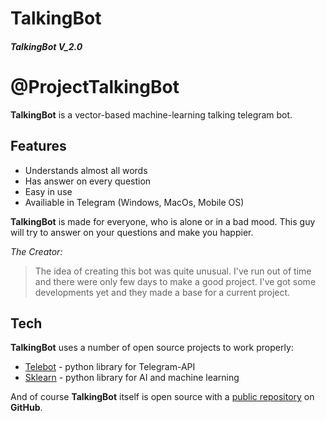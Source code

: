 # TalkingBot 
#### _TalkingBot V_2.0_
# @ProjectTalkingBot
**TalkingBot** is a vector-based machine-learning talking telegram bot.

## Features

- Understands almost all words
- Has answer on every question
- Easy in use
- Availiable in Telegram (Windows, MacOs, Mobile OS)


**TalkingBot** is made for everyone, who is alone or in a bad mood.
This guy will try to answer on your questions and make you happier.

_The Creator:_
> The idea of creating this bot was quite
> unusual. I've run out of time and there
> were only few days to make a good project.
> I've got some developments yet and they
> made a base for a current project.

## Tech

**TalkingBot** uses a number of open source projects to work properly:

- [Telebot] - python library for Telegram-API
- [Sklearn] - python library for AI and machine learning

And of course **TalkingBot** itself is open source with a [public repository][TBV2]
 on **GitHub**.


[//]: #
   [TBV2]: <https://github.com/milanzerg/TalkingBotV2>
   [Sklearn]: <https://scikit-learn.org/stable/>
   [Telebot]: <https://pypi.org/project/telebot/>

